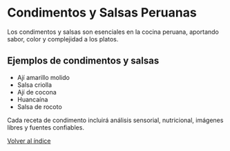 # Condimentos y Salsas Peruanas

Los condimentos y salsas son esenciales en la cocina peruana, aportando sabor, color y complejidad a los platos.

## Ejemplos de condimentos y salsas

- Ají amarillo molido
- Salsa criolla
- Ají de cocona
- Huancaína
- Salsa de rocoto

Cada receta de condimento incluirá análisis sensorial, nutricional, imágenes libres y fuentes confiables.

[Volver al índice](../README.md)
